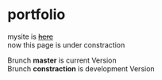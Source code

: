 # portfolio

mysite is ~~[here](https://maenon.github.io/portfolio/)~~  
now this page is under constraction

Brunch **master** is current Version  
Brunch **constraction** is development Version
